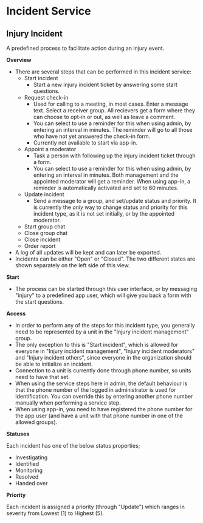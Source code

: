 Incident Service
============
## Injury Incident ##

A predefined process to facilitate action during an injury event.

**Overview**

* There are several steps that can be performed in this incident service:
  * Start incident
    * Start a new injury incident ticket by answering some start questions.
  * Request check-in
    * Used for calling to a meeting, in most cases. Enter a message text. Select a receiver group. All recievers get a form where they can choose to opt-in or out, as well as leave a comment.
    * You can select to use a reminder for this when using admin, by entering an interval in minutes. The reminder will go to all those who have not yet answered the check-in form.
    * Currently not available to start via app-in.
  * Appoint a moderator
    * Task a person with following up the injury incident ticket through a form.
    * You can select to use a reminder for this when using admin, by entering an interval in minutes. Both management and the appointed moderator will get a reminder. When using app-in, a reminder is automatically activated and set to 60 minutes.
  * Update incident
    * Send a message to a group, and set/update status and priority. It is currently the *only* way to change status and priority for this incident type, as it is not set initially, or by the appointed moderator.
  * Start group chat
  * Close group chat
  * Close incident
  * Order report
* A log of all updates will be kept and can later be exported.
* Incidents can be either "Open" or "Closed". The two different states are shown separately on the left side of this view.

**Start**

* The process can be started through this user interface, or by messaging "injury" to a predefined app user, which will give you back a form with the start questions.

**Access**

* In order to perform any of the steps for this incident type, you generally need to be represented by a unit in the "Injury incident management" group.
* The only exception to this is "Start incident", which is allowed for everyone in "Injury incident management", "Injury incident moderators" and "Injury incident others", since everyone in the organization should be able to initialize an incident.
* Connection to a unit is currently done through phone number, so units need to have that set.
* When using the service steps here in admin, the default behaviour is that the phone number of the logged in administrator is used for identification. You can override this by entering another phone number manually when performing a service step.
* When using app-in, you need to have registered the phone number for the app user (and have a unit with that phone number in one of the allowed groups).

**Statuses**

Each incident has one of the below status properties;
  * Investigating
  * Identified
  * Monitoring
  * Resolved
  * Handed over

**Priority**

Each incident is assigned a priority (through "Update") which ranges in severity from Lowest (1) to Highest (5).

